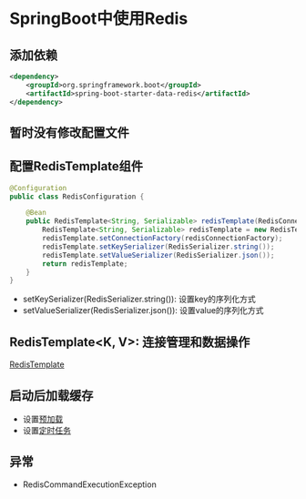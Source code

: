 # SpringBoot中使用Redis

## 添加依赖

```xml
<dependency>
    <groupId>org.springframework.boot</groupId>
    <artifactId>spring-boot-starter-data-redis</artifactId>
</dependency>
```

## 暂时没有修改配置文件

## 配置RedisTemplate组件

```java
@Configuration
public class RedisConfiguration {

    @Bean
    public RedisTemplate<String, Serializable> redisTemplate(RedisConnectionFactory redisConnectionFactory) {
        RedisTemplate<String, Serializable> redisTemplate = new RedisTemplate<>();
        redisTemplate.setConnectionFactory(redisConnectionFactory);
        redisTemplate.setKeySerializer(RedisSerializer.string());
        redisTemplate.setValueSerializer(RedisSerializer.json());
        return redisTemplate;
    }
}
```

- setKeySerializer(RedisSerializer.string()): 设置key的序列化方式
- setValueSerializer(RedisSerializer.json()): 设置value的序列化方式

## RedisTemplate<K, V>: 连接管理和数据操作

[RedisTemplate](springdata-redis-redistemplate.md)

## 启动后加载缓存

- 设置[预加载](springboot-project-workflow-prebuild.md)
- 设置[定时任务](springboot-project-workflow-schedule.md)

## 异常

- RedisCommandExecutionException




